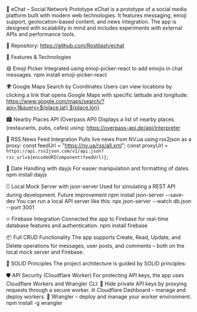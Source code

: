 💬 eChat – Social Network Prototype
eChat is a prototype of a social media platform built with modern web technologies. It features messaging, emoji support, geolocation-based content, and news integration. The app is designed with scalability in mind and includes experiments with external APIs and performance tools.

🔗 Repository: https://github.com/Rostilash/echat

🚀 Features & Technologies

😄 Emoji Picker
Integrated using emoji-picker-react to add emojis in chat messages.
npm install emoji-picker-react

🌍 Google Maps Search by Coordinates
Users can view locations by clicking a link that opens Google Maps with specific latitude and longitude:
https://www.google.com/maps/search/?api=1&query=${place.lat},${place.lon}

🏙 Nearby Places API (Overpass API)
Displays a list of nearby places (restaurants, pubs, cafes) using:
https://overpass-api.de/api/interpreter

📰 RSS News Feed Integration
Pulls live news from NV.ua using rss2json as a proxy:
const feedUrl = "https://nv.ua/rss/all.xml";
const proxyUrl = `https://api.rss2json.com/v1/api.json?rss_url=${encodeURIComponent(feedUrl)}`;

📅 Date Handling with dayjs
For easier manipulation and formatting of dates.
npm install dayjs

🗄️ Local Mock Server with json-server
Used for simulating a REST API during development.
Future improvement
npm install json-server --save-dev
You can run a local API server like this:
npx json-server --watch db.json --port 3001

🔥 Firebase Integration
Connected the app to Firebase for real-time database features and authentication.
npm install firebase

📦 Full CRUD Functionality
The app supports Create, Read, Update, and Delete operations for messages, user posts, and comments – both on the local mock server and Firebase.

🧠 SOLID Principles
The project architecture is guided by SOLID principles:

🛡️ API Security (Cloudflare Worker)
For protecting API keys, the app uses Cloudflare Workers and Wrangler CLI:
🔐 Hide private API keys by proxying requests through a secure worker.
🌐 Cloudflare Dashboard – manage and deploy workers.
🧰 Wrangler – deploy and manage your worker environment.
npm install -g wrangler
